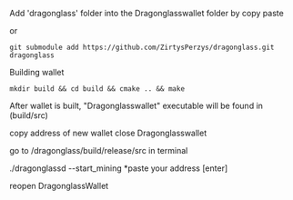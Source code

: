 Add 'dragonglass' folder into the Dragonglasswallet folder by copy paste


or

```
git submodule add https://github.com/ZirtysPerzys/dragonglass.git dragonglass
```



Building wallet

```
mkdir build && cd build && cmake .. && make
```



After wallet is built, "Dragonglasswallet" executable will be found in (build/src)

copy address of new wallet
close Dragonglasswallet


go to  /dragonglass/build/release/src in terminal

./dragonglassd --start_mining *paste your address [enter]


reopen DragonglassWallet
